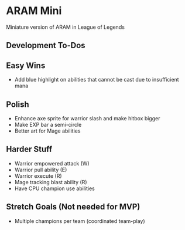 # ARAM Mini

Miniature version of ARAM in League of Legends

## Development To-Dos

## Easy Wins

- Add blue highlight on abilities that cannot be cast due to insufficient mana

## Polish

- Enhance axe sprite for warrior slash and make hitbox bigger
- Make EXP bar a semi-circle
- Better art for Mage abilities

## Harder Stuff

- Warrior empowered attack (W)
- Warrior pull ability (E)
- Warrior execute (R)
- Mage tracking blast ability (R)
- Have CPU champion use abilities

## Stretch Goals (Not needed for MVP)

- Multiple champions per team (coordinated team-play)
